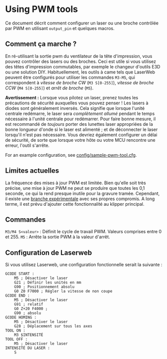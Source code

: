 # Using PWM tools

Ce document décrit comment configurer un laser ou une broche contrôlée par PWM en utilisant `output_pin` et quelques macros.

## Comment ça marche ?

En ré-utilisant la sortie pwm du ventilateur de la tête d'impression, vous pouvez contrôler des lasers ou des broches. Ceci est utile si vous utilisez des têtes d'impression commutables, par exemple le changeur d'outils E3D ou une solution DIY. Habituellement, les outils à came tels que LaserWeb peuvent être configurés pour utiliser les commandes `M3-M5`, qui correspondent à *vitesse de broche CW* (`M3 S[0-255]`), *vitesse de broche CCW* (`M4 S[0-255]`) et *arrêt de broche* (`M5`).

**Avertissement :** Lorsque vous pilotez un laser, prenez toutes les précautions de sécurité auxquelles vous pouvez penser ! Les lasers à diodes sont généralement inversés. Cela signifie que lorsque l'unité centrale redémarre, le laser sera *complètement allumé* pendant le temps nécessaire à l'unité centrale pour redémarrer. Pour faire bonne mesure, il est recommandé de *toujours* porter des lunettes laser appropriées de la bonne longueur d'onde si le laser est alimenté ; et de déconnecter le laser lorsqu'il n'est pas nécessaire. Vous devriez également configurer un délai de sécurité, de sorte que lorsque votre hôte ou votre MCU rencontre une erreur, l'outil s'arrête.

For an example configuration, see [config/sample-pwm-tool.cfg](/config/sample-pwm-tool.cfg).

## Limites actuelles

La fréquence des mises à jour PWM est limitée. Bien qu'elle soit très précise, une mise à jour PWM ne peut se produire que toutes les 0,1 seconde, ce qui la rend presque inutile pour la gravure tramée. Cependant, il existe une [branche expérimentale](https://github.com/Cirromulus/klipper/tree/laser_tool) avec ses propres compromis. A long terme, il est prévu d'ajouter cette fonctionnalité au klipper principal.

## Commandes

`M3/M4 S<valeur>` : Définit le cycle de travail PWM. Valeurs comprises entre 0 et 255. `M5` : Arrête la sortie PWM à la valeur d'arrêt.

## Configuration de Laserweb

Si vous utilisez Laserweb, une configuration fonctionnelle serait la suivante :

    GCODE START :
        M5 ; Désactiver le laser
        G21 ; Définir les unités en mm
        G90 ; Positionnement absolu
        G0 Z0 F7000 ; Régler la vitesse de non coupe
    GCODE END :
        M5 ; Désactiver le laser
        G91 ; relatif
        G0 Z+20 F4000 ;
        G90 ; absolu
    GCODE HOMING :
        M5 ; Désactiver le laser
        G28 ; Déplacement sur tous les axes
    TOOL ON :
        M3 $INTENSITÉ
    TOOL OFF :
        M5 ; Désactiver le laser
    INTENSITÉ DU LASER :
        S
